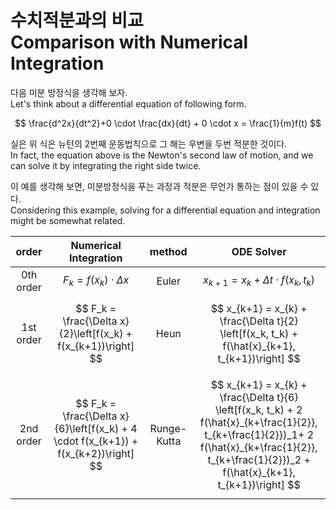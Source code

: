 # 수치적분과의 비교<br>Comparison with Numerical Integration



다음 미분 방정식을 생각해 보자.<br>Let's think about a differential equation of following form.



$$
    \frac{d^2x}{dt^2}+0 \cdot \frac{dx}{dt} + 0 \cdot x = \frac{1}{m}f(t)
$$



실은 위 식은 뉴턴의 2번째 운동법칙으로 그 해는 우변을 두번 적분한 것이다.<br>
In fact, the equation above is the Newton's second law of motion, and we can solve it by integrating the right side twice.



이 예를 생각해 보면, 미분방정식을 푸는 과정과 적분은 무언가 통하는 점이 있을 수 있다.<br>Considering this example, solving for a differential equation and integration might be somewhat related.



|  order  | Numerical Integration       | method | ODE Solver                    |
|:---------:|:--------------------------------:|:--------:|:------------------------------------------------:|
| 0th order | $$ F_k = f(x_k)\cdot \Delta x $$ |  Euler   | $$ x_{k+1} = x_{k} + \Delta t \cdot f(x_k, t_k) $$ |
| 1st order | $$ F_k = \frac{\Delta x}{2}\left[f(x_k) + f(x_{k+1})\right] $$ |  Heun   | $$ x_{k+1} = x_{k} + \frac{\Delta t}{2} \left[f(x_k, t_k) + f(\hat{x}_{k+1}, t_{k+1})\right] $$ |
| 2nd order | $$ F_k = \frac{\Delta x}{6}\left[f(x_k) + 4 \cdot f(x_{k+1}) + f(x_{k+2})\right] $$ |  Runge-Kutta   | $$ x_{k+1} = x_{k} + \frac{\Delta t}{6} \left[f(x_k, t_k) + 2 f(\hat{x}_{k+\frac{1}{2}}, t_{k+\frac{1}{2}})_1+ 2 f(\hat{x}_{k+\frac{1}{2}}, t_{k+\frac{1}{2}})_2 + f(\hat{x}_{k+1}, t_{k+1})\right] $$ |

